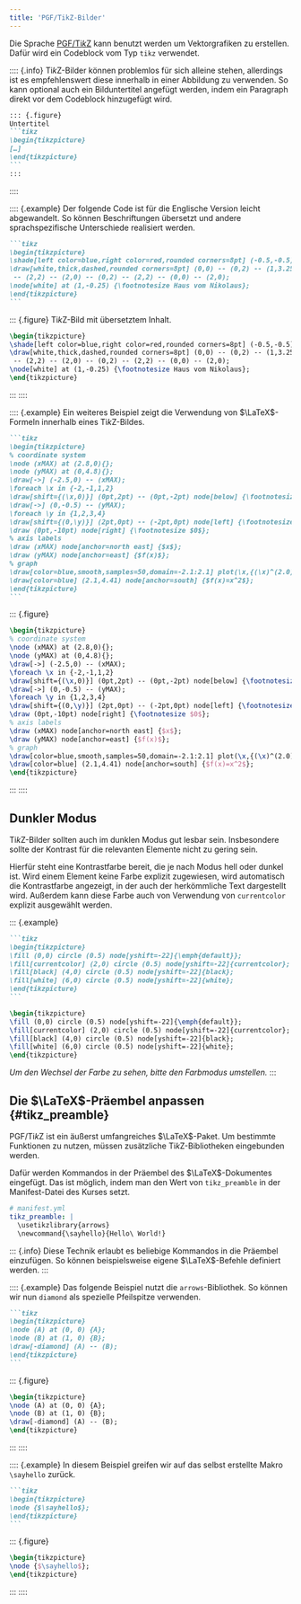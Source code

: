 ```yaml
---
title: 'PGF/TikZ-Bilder'
---
```


Die Sprache [PGF/Ti*k*Z](https://sourceforge.net/projects/pgf/) kann benutzt
werden um Vektorgrafiken zu erstellen. Dafür wird ein Codeblock vom Typ `tikz`
verwendet.

:::: {.info}
Ti*k*Z-Bilder können problemlos für sich alleine stehen, allerdings ist es
empfehlenswert diese innerhalb in einer Abbildung zu verwenden. So kann
optional auch ein Bilduntertitel angefügt werden, indem ein Paragraph direkt
vor dem Codeblock hinzugefügt wird.

````markdown
::: {.figure}
Untertitel
```tikz
\begin{tikzpicture}
[…]
\end{tikzpicture}
```
:::
````
::::

:::: {.example}
Der folgende Code ist für die Englische Version leicht abgewandelt. So können
Beschriftungen übersetzt und andere sprachspezifische Unterschiede realisiert
werden.

````markdown
```tikz
\begin{tikzpicture}
\shade[left color=blue,right color=red,rounded corners=8pt] (-0.5,-0.5) rectangle (2.5,3.45);
\draw[white,thick,dashed,rounded corners=8pt] (0,0) -- (0,2) -- (1,3.25)
 -- (2,2) -- (2,0) -- (0,2) -- (2,2) -- (0,0) -- (2,0);
\node[white] at (1,-0.25) {\footnotesize Haus vom Nikolaus};
\end{tikzpicture}
```
````

::: {.figure}
Ti*k*Z-Bild mit übersetztem Inhalt.
```tikz
\begin{tikzpicture}
\shade[left color=blue,right color=red,rounded corners=8pt] (-0.5,-0.5) rectangle (2.5,3.45);
\draw[white,thick,dashed,rounded corners=8pt] (0,0) -- (0,2) -- (1,3.25)
 -- (2,2) -- (2,0) -- (0,2) -- (2,2) -- (0,0) -- (2,0);
\node[white] at (1,-0.25) {\footnotesize Haus vom Nikolaus};
\end{tikzpicture}
```
:::
::::

:::: {.example}
Ein weiteres Beispiel zeigt die Verwendung von $\LaTeX$-Formeln innerhalb
eines Ti*k*Z-Bildes.

````markdown
```tikz
\begin{tikzpicture}
% coordinate system
\node (xMAX) at (2.8,0){};
\node (yMAX) at (0,4.8){};
\draw[->] (-2.5,0) -- (xMAX);
\foreach \x in {-2,-1,1,2}
\draw[shift={(\x,0)}] (0pt,2pt) -- (0pt,-2pt) node[below] {\footnotesize $\x$};
\draw[->] (0,-0.5) -- (yMAX);
\foreach \y in {1,2,3,4}
\draw[shift={(0,\y)}] (2pt,0pt) -- (-2pt,0pt) node[left] {\footnotesize $\y$};
\draw (0pt,-10pt) node[right] {\footnotesize $0$};
% axis labels
\draw (xMAX) node[anchor=north east] {$x$};
\draw (yMAX) node[anchor=east] {$f(x)$};
% graph
\draw[color=blue,smooth,samples=50,domain=-2.1:2.1] plot(\x,{(\x)^(2.0)});
\draw[color=blue] (2.1,4.41) node[anchor=south] {$f(x)=x^2$};
\end{tikzpicture}
```
````

::: {.figure}
```tikz
\begin{tikzpicture}
% coordinate system
\node (xMAX) at (2.8,0){};
\node (yMAX) at (0,4.8){};
\draw[->] (-2.5,0) -- (xMAX);
\foreach \x in {-2,-1,1,2}
\draw[shift={(\x,0)}] (0pt,2pt) -- (0pt,-2pt) node[below] {\footnotesize $\x$};
\draw[->] (0,-0.5) -- (yMAX);
\foreach \y in {1,2,3,4}
\draw[shift={(0,\y)}] (2pt,0pt) -- (-2pt,0pt) node[left] {\footnotesize $\y$};
\draw (0pt,-10pt) node[right] {\footnotesize $0$};
% axis labels
\draw (xMAX) node[anchor=north east] {$x$};
\draw (yMAX) node[anchor=east] {$f(x)$};
% graph
\draw[color=blue,smooth,samples=50,domain=-2.1:2.1] plot(\x,{(\x)^(2.0)});
\draw[color=blue] (2.1,4.41) node[anchor=south] {$f(x)=x^2$};
\end{tikzpicture}
```
:::
::::

## Dunkler Modus

Ti*k*Z-Bilder sollten auch im dunklen Modus gut lesbar sein. Insbesondere sollte
der Kontrast für die relevanten Elemente nicht zu gering sein.

Hierfür steht eine Kontrastfarbe bereit, die je nach Modus hell oder dunkel ist.
Wird einem Element keine Farbe explizit zugewiesen, wird automatisch die
Kontrastfarbe angezeigt, in der auch der herkömmliche Text dargestellt wird.
Außerdem kann diese Farbe auch von Verwendung von `currentcolor` explizit
ausgewählt werden.

::: {.example}
````markdown
```tikz
\begin{tikzpicture}
\fill (0,0) circle (0.5) node[yshift=-22]{\emph{default}};
\fill[currentcolor] (2,0) circle (0.5) node[yshift=-22]{currentcolor};
\fill[black] (4,0) circle (0.5) node[yshift=-22]{black};
\fill[white] (6,0) circle (0.5) node[yshift=-22]{white};
\end{tikzpicture}
```
````

```tikz
\begin{tikzpicture}
\fill (0,0) circle (0.5) node[yshift=-22]{\emph{default}};
\fill[currentcolor] (2,0) circle (0.5) node[yshift=-22]{currentcolor};
\fill[black] (4,0) circle (0.5) node[yshift=-22]{black};
\fill[white] (6,0) circle (0.5) node[yshift=-22]{white};
\end{tikzpicture}
```

*Um den Wechsel der Farbe zu sehen, bitte den Farbmodus umstellen.*
:::

## Die $\LaTeX$-Präembel anpassen {#tikz_preamble}

PGF/Ti*k*Z ist ein äußerst umfangreiches $\LaTeX$-Paket. Um bestimmte
Funktionen zu nutzen, müssen zusätzliche Ti*k*Z-Bibliotheken eingebunden
werden.

Dafür werden Kommandos in der Präembel des $\LaTeX$-Dokumentes eingefügt. Das
ist möglich, indem man den Wert von `tikz_preamble` in der Manifest-Datei des
Kurses setzt.

```yml
# manifest.yml
tikz_preamble: |
  \usetikzlibrary{arrows}
  \newcommand{\sayhello}{Hello\ World!}
```

::: {.info}
Diese Technik erlaubt es beliebige Kommandos in die Präembel einzufügen. So
können beispielsweise eigene $\LaTeX$-Befehle definiert werden.
:::

:::: {.example}
Das folgende Beispiel nutzt die `arrows`-Bibliothek. So können wir nun
`diamond` als spezielle Pfeilspitze verwenden.

````markdown
```tikz
\begin{tikzpicture}
\node (A) at (0, 0) {A};
\node (B) at (1, 0) {B};
\draw[-diamond] (A) -- (B);
\end{tikzpicture}
```
````

::: {.figure}
```tikz
\begin{tikzpicture}
\node (A) at (0, 0) {A};
\node (B) at (1, 0) {B};
\draw[-diamond] (A) -- (B);
\end{tikzpicture}
```
:::
::::

:::: {.example}
In diesem Beispiel greifen wir auf das selbst erstellte Makro `\sayhello`
zurück.

````markdown
```tikz
\begin{tikzpicture}
\node {$\sayhello$};
\end{tikzpicture}
```
````

::: {.figure}
```tikz
\begin{tikzpicture}
\node {$\sayhello$};
\end{tikzpicture}
```
:::
::::
